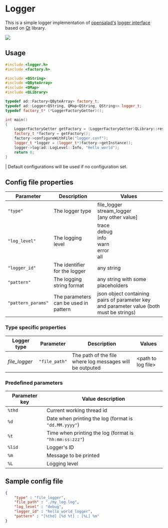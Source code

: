 # Logger 

This is a simple logger implementation of [opensalad's](https://github.com/opensalad) [logger interface](https://github.com/opensalad/interfaces) based on [Qt](https://github.com/qt) library.

![](https://github.com/arsdever/automated_doxygen/workflows/test/badge.svg)

## Usage

```c++
#include <logger.h>
#include <factory.h>

#include <QString>
#include <QByteArray>
#include <QMap>
#include <QLibrary>

typedef ad::Factory<QByteArray> factory_t;
typedef ad::Logger<QString, QMap<QString, QString>> logger_t;
typedef factory_t* (*LoggerFactoryGetter)();

int main()
{
    LoggerFactoryGetter getFactory = (LoggerFactoryGetter)QLibrary::resolve("logger","getFactory");
    factory_t *factory = getFactory();
    factory->configureWithFile("logger.conf");
    logger_t *logger = (logger_t*)factory->getInstance();
    logger->log(ad::LogLevel::Info, "Hello world");
    return 0;
}
```

| Default configurations will be used if no configuration set.

## Config file properties

| Parameter | Description | Values |
|-|-|-|
| `"type"`      | The logger type | file_logger <br> stream_logger <br> [any other value]|
| `"log_level"` | The logging level | trace <br> debug <br> info <br> warn <br> error <br> all |
| `"logger_id"` | The identifier for the logger | any string |
| `"pattern"`   | The logging string format | any string with some placeholders |
| `"pattern_params"` | The parameters can be used in pattern | json object containing pairs of parameter key and parameter value (both must be strings) |

### Type specific properties

| Logger type | Parameter | Description | Values|
|-|-|-|-|
| *file_logger* | `"file_path"` | The path of the file where log messages will be outputed | \<path to log file> |

### Predefined parameters

| Parameter key | Value description 
|---------------|----------------------------
| `%thd`        | Current working thread id
| `%d`          | Date when printing the log (format is `"dd.MM.yyyy"`)
| `%t`          | Time when printing the log (format is `"hh:mm:ss:zzz"`)
| `%lid`        | Logger's ID
| `%m`          | Message to be printed
| `%L`          | Logging level

## Sample config file

```json
{
    "type" : "file_logger",
    "file_path" : "./my_log.log",
    "log_level" : "debug",
    "logger_id" : "hello_world_logger",
    "pattern" : "[%thd] [%d %t] : [%L] %m"
}
```
